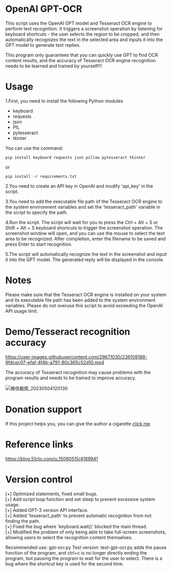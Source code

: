 # OpenAI GPT-OCR

This script uses the OpenAI GPT model and Tesseract OCR engine to perform text recognition. It triggers a screenshot operation by listening for keyboard shortcuts - the user selects the region to be cropped, and then automatically recognizes the text in the selected area and inputs it into the GPT model to generate text replies.

This program only guarantees that you can quickly use GPT to find OCR content results, and the accuracy of Tesseract OCR engine recognition needs to be learned and trained by yourself!!!

# Usage
1.First, you need to install the following Python modules
* keyboard
* requests
* json
* PIL
* pytesseract
* tkinter

You can use the command:
``` 
pip install keyboard requests json pillow pytesseract tkinter
``` 
or
``` 
pip install -r requirements.txt
``` 

2.You need to create an API key in OpenAI and modify 'api_key' in the script.

3.You need to add the executable file path of the Tesseract OCR engine to the system environment variables and set the 'tesseract_path' variable in the script to specify the path.

4.Run the script. The script will wait for you to press the Ctrl + Alt + S or Shift + Alt + S keyboard shortcuts to trigger the screenshot operation. The screenshot window will open, and you can use the mouse to select the text area to be recognized. After completion, enter the filename to be saved and press Enter to start recognition.

5.The script will automatically recognize the text in the screenshot and input it into the GPT model. The generated reply will be displayed in the console.

# Notes
Please make sure that the Tesseract OCR engine is installed on your system and its executable file path has been added to the system environment variables.
Please do not overuse this script to avoid exceeding the OpenAI API usage limit.

# Demo/Tesseract recognition accuracy



https://user-images.githubusercontent.com/29671030/236109188-9fdcec07-efaf-4f4b-a791-80c365c52d10.mp4

The accuracy of Tesseract recognition may cause problems with the program results and needs to be trained to improve accuracy.


![微信截图_20230504120130](https://user-images.githubusercontent.com/29671030/236110141-30bae4fb-556d-4aa1-ad84-2f815af59ddd.png)



# Donation support
 If this project helps you, you can give the author a cigarette [click me](image/thanku.png)

# Reference links
https://blog.51cto.com/u_15060515/4189941


# Version control
[+] Optimized statements, fixed small bugs.  
[+] Add script loop function and set sleep to prevent excessive system usage.  
[+] Added GPT-3 version API interface.  
[+] Added 'tesseract_path' to prevent automatic recognition from not finding the path.  
[+] Fixed the bug where 'keyboard.wait()' blocked the main thread.  
[+] Modified the problem of only being able to take full-screen screenshots, allowing users to select the recognition content themselves.  

Recommended use: gpt-ocr.py
Test version: test-gpt-ocr.py adds the pause function of the program, and ctrl+c is no longer directly ending the program, but pausing the program to wait for the user to select. There is a bug where the shortcut key is used for the second time.
